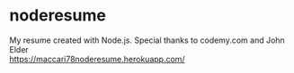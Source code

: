 # noderesume
My resume created with Node.js. Special thanks to codemy.com and John Elder
<br>
https://maccari78noderesume.herokuapp.com/

